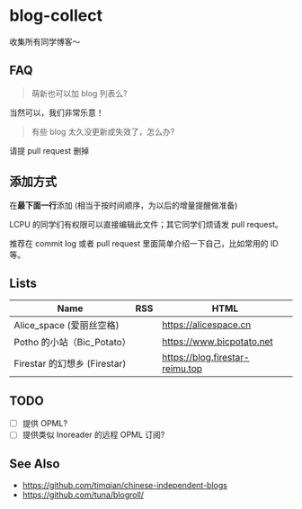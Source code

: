 # blog-collect

收集所有同学博客～

## FAQ

> 萌新也可以加 blog 列表么?

当然可以，我们非常乐意！

> 有些 blog 太久没更新或失效了，怎么办?

请提 pull request 删掉


## 添加方式

在**最下面一行**添加 (相当于按时间顺序，为以后的增量提醒做准备)

LCPU 的同学们有权限可以直接编辑此文件；其它同学们烦请发 pull request。

推荐在 commit log 或者 pull request 里面简单介绍一下自己，比如常用的 ID 等。

## Lists

| Name | RSS | HTML |
| --   | --  | --   |
| Alice_space (爱丽丝空格) | | https://alicespace.cn |
| Potho 的小站（Bic_Potato）| | https://www.bicpotato.net |
| Firestar 的幻想乡 (Firestar) | | https://blog.firestar-reimu.top |

## TODO

 - [ ] 提供 OPML?
 - [ ] 提供类似 Inoreader 的远程 OPML 订阅?

## See Also
 - https://github.com/timqian/chinese-independent-blogs
 - https://github.com/tuna/blogroll/
